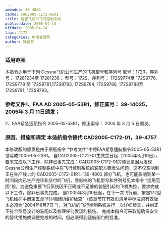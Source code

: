 ```yaml
---
amendno: 39-4803
cadno: CAD2005-C172-01R1
title: 检查飞机的飞行控制系统
publishdate: 2005-04-14
effdate: 2005-04-14
tags: C172
categories: 中南管理局
author: 钟颖芬
---
```


### 适用范围 
本指令适用于下列 Cessna飞机公司生产的飞机型号和序列号 型号：172R，序列号： 17281234至 17281236； 型号：172S，序列号： 172S9774至 172S9776, 172S9778 至 172S9781,172S9783, 172S9784, 172S9786, 172S9788至172S9791, 172S9793。

<!--more-->
### 参考文件1、FAA AD 2005-05-53R1，修正案号： 39-14025，2005年 3 月 11日颁发；
 2、FAA紧急适航指令 2005-05-53R1，修正案号： 2005 年 3 月 5 日颁发。

### 原因、措施和规定 本适航指令替代 CAD2005-C172-01，39-4757
本修改版的颁发是由于原版指令 “参考文件”中将FAA紧急适航指令2005-05-53R1错写成2005-05-23R1。     自CAD2005-C172-01生效之日起（2005年3月10日），要求完成以下工作，除非已事先完成：CAD2005-C172-01的颁发是因为发现Cessna公司生产控制系统中在飞行控制系统的装配方面发生问题，这不仅影响到正在生产线上的
  CAD2005-C172-01R1／39-4803
部分飞机，也可能影响到某一时间段内已生产完毕和交付的飞机，受影响的飞机型号和序列号见本指令 “适用范围”段。为避免重要飞行系统因不正确或不足够的装配引起的飞机失控，要求完成以下工作，除非已事先完成。 
    自2005年3月10日起，在下一次飞行前，按照172型飞机维护手册第五章“时间限制/维护检查”（该章节在有效页清单中标注的有效版本必须为“2004年6月7日 ”），对飞机的飞行控制系统进行一次详细检查，并纠正不符合型号设计的装配以及修理任何发现的损伤。
    完成本指令可采取能确保安全的替代措施或调整完成的时间，但必须得到适航部门的批准。
